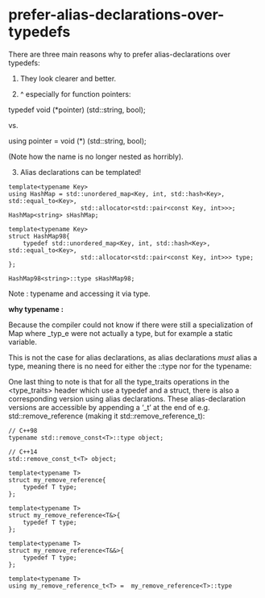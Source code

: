 # prefer-alias-declarations-over-typedefs

There are three main reasons why to prefer alias-declarations over
typedefs:

1. They look clearer and better.

2. ^ especially for function pointers:

typedef void (*pointer) (std::string, bool);

vs.

using pointer = void (*) (std::string, bool);

(Note how the name is no longer nested as horribly).

3. Alias declarations can be templated!

```
template<typename Key>
using HashMap = std::unordered_map<Key, int, std::hash<Key>, std::equal_to<Key>,
                    std::allocator<std::pair<const Key, int>>>;
HashMap<string> sHashMap;
```

```
template<typename Key>
struct HashMap98{
    typedef std::unordered_map<Key, int, std::hash<Key>, std::equal_to<Key>,
                    std::allocator<std::pair<const Key, int>>> type;
};

HashMap98<string>::type sHashMap98;
```

Note : typename and accessing it via type.

**why typename :**

Because the compiler could not know if there were still a specialization
of Map where _typ_e were not actually a type, but for example a static
variable.

This is not the case for alias declarations, as alias
declarations _must_ alias a type, meaning there is no need for either
the ::type nor for the typename:


One last thing to note is that for all the type_traits operations in the
<type_traits> header which use a typedef and a struct, there is also a
corresponding version using alias declarations. These alias-declaration
versions are accessible by appending a ‘_t’ at the end of e.g.
std::remove_reference (making it std::remove_reference_t):

```
// C++98
typename std::remove_const<T>::type object;

// C++14
std::remove_const_t<T> object;

template<typename T>
struct my_remove_reference{
    typedef T type;
};

template<typename T>
struct my_remove_reference<T&>{
    typedef T type;
};

template<typename T>
struct my_remove_reference<T&&>{
    typedef T type;
};

template<typename T>
using my_remove_reference_t<T> =  my_remove_reference<T>::type

```

